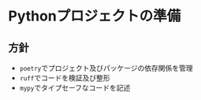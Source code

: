# Pythonプロジェクトの準備

## 方針

- `poetry`でプロジェクト及びパッケージの依存関係を管理
- `ruff`でコードを検証及び整形
- `mypy`でタイプセーフなコードを記述
